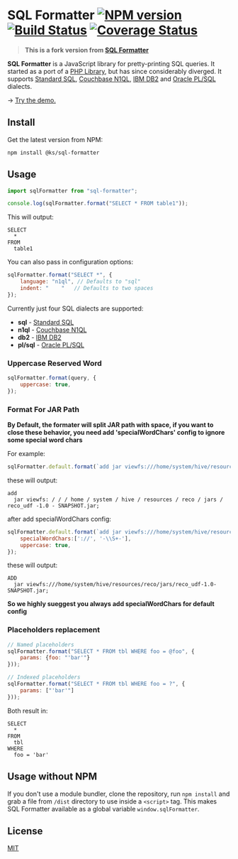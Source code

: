 # SQL Formatter [![NPM version](https://img.shields.io/npm/v/sql-formatter.svg)](https://npmjs.com/package/sql-formatter) [![Build Status](https://travis-ci.org/zeroturnaround/sql-formatter.svg?branch=master)](https://travis-ci.org/zeroturnaround/sql-formatter) [![Coverage Status](https://coveralls.io/repos/github/zeroturnaround/sql-formatter/badge.svg?branch=master)](https://coveralls.io/github/zeroturnaround/sql-formatter?branch=master)


>**This is a fork version from [SQL Formatter](https://github.com/zeroturnaround/sql-formatter)**

**SQL Formatter** is a JavaScript library for pretty-printing SQL queries.
It started as a port of a [PHP Library][], but has since considerably diverged.
It supports [Standard SQL][], [Couchbase N1QL][], [IBM DB2][] and [Oracle PL/SQL][]  dialects.

&rarr; [Try the demo.](https://zeroturnaround.github.io/sql-formatter/)

## Install

Get the latest version from NPM:

```
npm install @ks/sql-formatter
```

## Usage

```js
import sqlFormatter from "sql-formatter";

console.log(sqlFormatter.format("SELECT * FROM table1"));
```

This will output:

```
SELECT
  *
FROM
  table1
```

You can also pass in configuration options:

```js
sqlFormatter.format("SELECT *", {
    language: "n1ql", // Defaults to "sql"
    indent: "    "   // Defaults to two spaces
});
```

Currently just four SQL dialects are supported:

- **sql** - [Standard SQL][]
- **n1ql** - [Couchbase N1QL][]
- **db2** - [IBM DB2][]
- **pl/sql** - [Oracle PL/SQL][]

### Uppercase Reserved Word

```js
sqlFormatter.format(query, {
    uppercase: true,
});
```


### Format For JAR Path

**By Default, the formater will split JAR path with space, if you want to close these behavior, you need add 'specialWordChars' config to ignore some special word chars**

For example: 

```js
sqlFormatter.default.format(`add jar viewfs:///home/system/hive/resources/reco/jars/reco_udf-1.0-SNAPSHOT.jar;`});

```

these will output: 

```
add
  jar viewfs: / / / home / system / hive / resources / reco / jars / reco_udf -1.0 - SNAPSHOT.jar;
```

after add specialWordChars config:


```js
sqlFormatter.default.format(`add jar viewfs:///home/system/hive/resources/reco/jars/reco_udf-1.0-SNAPSHOT.jar;`, {
    specialWordChars:['://', '-\\S+-'],
    uppercase: true,
});

```

these will output:

```
ADD
  jar viewfs:///home/system/hive/resources/reco/jars/reco_udf-1.0-SNAPSHOT.jar;
```

**So we highly sueggest you always add specialWordChars for default config**


### Placeholders replacement

```js
// Named placeholders
sqlFormatter.format("SELECT * FROM tbl WHERE foo = @foo", {
    params: {foo: "'bar'"}
}));

// Indexed placeholders
sqlFormatter.format("SELECT * FROM tbl WHERE foo = ?", {
    params: ["'bar'"]
}));
```

Both result in:

```
SELECT
  *
FROM
  tbl
WHERE
  foo = 'bar'
```

## Usage without NPM

If you don't use a module bundler, clone the repository, run `npm install` and grab a file from `/dist` directory to use inside a `<script>` tag.
This makes SQL Formatter available as a global variable `window.sqlFormatter`.


## License

[MIT](https://github.com/zeroturnaround/sql-formatter/blob/master/LICENSE)

[PHP library]: https://github.com/jdorn/sql-formatter
[Standard SQL]: https://en.wikipedia.org/wiki/SQL:2011
[Couchbase N1QL]: http://www.couchbase.com/n1ql
[IBM DB2]: https://www.ibm.com/analytics/us/en/technology/db2/
[Oracle PL/SQL]: http://www.oracle.com/technetwork/database/features/plsql/index.html
